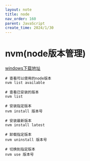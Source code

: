 ```yaml
---
layout: note
title: node
nav_order: 160
parent: JavaScript
create_time: 2024/1/30
---
```


# nvm(node版本管理)

[windows下载地址](https://github.com/coreybutler/nvm-windows/releases)


```shell
# 查看可以使用的node版本
nvm list available

# 查看已安装的版本
nvm list

# 安装指定版本
nvm install 版本号

# 安装最新版本
nvm install latest

# 卸载指定版本
nvm uninstall 版本号

# 切换到指定版本
nvm use 版本号
```



